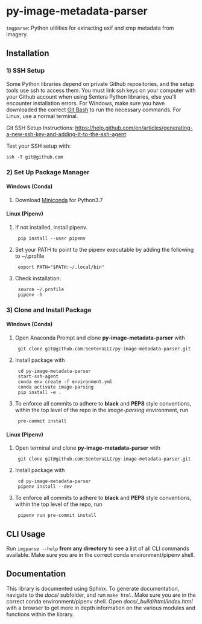 # py-image-metadata-parser

``imgparse``: Python utilities for extracting exif and xmp metadata from imagery.

## Installation 

### 1) SSH Setup

Some Python libraries depend on private Github repositories, and the setup tools use ssh to access them.  You must link 
ssh keys on your computer with your Github account when using Sentera Python
libraries, else you'll encounter installation errors.  For Windows, make sure you have downloaded the correct 
[Git Bash](https://gitforwindows.org/) to run the necessary commands.  For Linux, use a normal terminal.

Git SSH Setup Instructions: https://help.github.com/en/articles/generating-a-new-ssh-key-and-adding-it-to-the-ssh-agent

Test your SSH setup with:

    ssh -T git@github.com
    
### 2) Set Up Package Manager

#### Windows (Conda)
    
1) Download [Miniconda](https://docs.conda.io/en/latest/miniconda.html) for Python3.7
   
#### Linux (Pipenv)

1) If not installed, install pipenv.

        pip install --user pipenv
        
2) Set your PATH to point to the pipenv executable by adding the following to ~/.profile

        export PATH="$PATH:~/.local/bin"

3) Check installation:

        source ~/.profile
        pipenv -h
        
### 3) Clone and Install Package

#### Windows (Conda)

1) Open Anaconda Prompt and clone **py-image-metadata-parser** with

        git clone git@github.com:SenteraLLC/py-image-metadata-parser.git

2) Install package with

        cd py-image-metadata-parser
        start-ssh-agent
        conda env create -f environment.yml
        conda activate image-parsing
        pip install -e .
   
3) To enforce all commits to adhere to **black** and **PEP8** style conventions, within the top level 
   of the repo in the *image-parsing* environment, run

        pre-commit install
   
#### Linux (Pipenv)

1) Open terminal and clone **py-image-metadata-parser** with

        git clone git@github.com:SenteraLLC/py-image-metadata-parser.git

2) Install package with

        cd py-image-metadata-parser
        pipenv install --dev
        
3) To enforce all commits to adhere to **black** and **PEP8** style conventions, within the top level 
   of the repo, run

        pipenv run pre-commit install
        
## CLI Usage

Run ``imgparse --help`` **from any directory** to see a list of all CLI commands available.  Make sure you are in the
correct conda environment/pipenv shell.
   
## Documentation

This library is documented using Sphinx. To generate documentation, navigate to the *docs/* subfolder,
and run ``make html``.  Make sure you are in the correct conda environment/pipenv shell.  Open 
*docs/\_build/html/index.html* with a browser to get more in depth information on the various modules 
and functions within the library.
